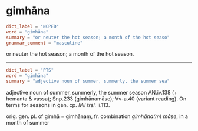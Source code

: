 # gimhāna

``` toml
dict_label = "NCPED"
word = "gimhāna"
summary = "or neuter the hot season; a month of the hot seaso"
grammar_comment = "masculine"
```

or neuter the hot season; a month of the hot season.

--------------------

``` toml
dict_label = "PTS"
word = "gimhāna"
summary = "adjective noun of summer, summerly, the summer sea"
```

adjective noun of summer, summerly, the summer season AN.iv.138 (\+ hemanta & vassa); Snp.233 (gimhānamāse); Vv\-a.40 (variant reading). On terms for seasons in gen. cp. *Mil trsl.* ii.113.

orig. gen. pl. of gimhā = gimhānaṃ, fr. combination *gimhāna(ṃ) māse*, in a month of summer

